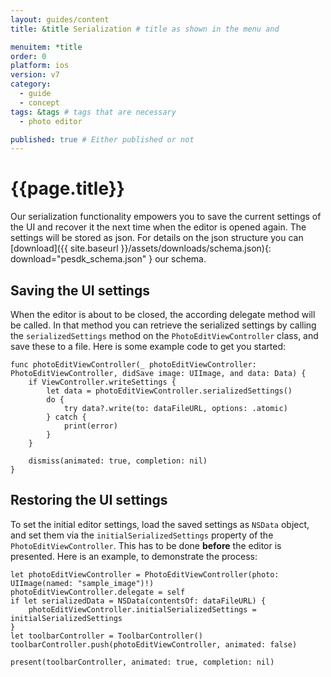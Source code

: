 ```yaml
---
layout: guides/content
title: &title Serialization # title as shown in the menu and 

menuitem: *title
order: 0
platform: ios
version: v7
category: 
  - guide
  - concept
tags: &tags # tags that are necessary
  - photo editor 

published: true # Either published or not 
---
```


# {{page.title}}

Our serialization functionality empowers you to save the current settings of the UI and recover it the next time 
when the editor is opened again. The settings will be stored as json.
For details on the json structure you can [download]({{ site.baseurl }}/assets/downloads/schema.json){: download="pesdk_schema.json" } our schema.

## Saving the UI settings
When the editor is about to be closed, the according delegate method will be called.
In that method you can retrieve the serialized settings by calling the `serializedSettings` method on the `PhotoEditViewController` class,
and save these to a file. Here is some example code to get you started:

```
func photoEditViewController(_ photoEditViewController: PhotoEditViewController, didSave image: UIImage, and data: Data) {
    if ViewController.writeSettings {
        let data = photoEditViewController.serializedSettings()
        do {
            try data?.write(to: dataFileURL, options: .atomic)
        } catch {
            print(error)
        }
    }

    dismiss(animated: true, completion: nil)
}
```

## Restoring the UI settings

To set the initial editor settings, load the saved settings as `NSData` object, and set them via the `initialSerializedSettings` property of
the `PhotoEditViewController`. This has to be done **before** the editor is presented. Here is an example, to demonstrate the process:

```
let photoEditViewController = PhotoEditViewController(photo: UIImage(named: "sample_image")!)
photoEditViewController.delegate = self
if let serializedData = NSData(contentsOf: dataFileURL) {
    photoEditViewController.initialSerializedSettings = initialSerializedSettings
}
let toolbarController = ToolbarController()
toolbarController.push(photoEditViewController, animated: false)

present(toolbarController, animated: true, completion: nil)
```


